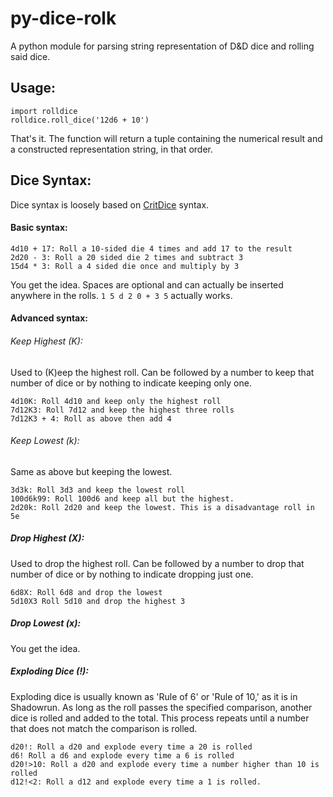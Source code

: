 # py-dice-rolk
A python module for parsing string representation of D&amp;D dice and rolling said dice.

## Usage:
```
import rolldice
rolldice.roll_dice('12d6 + 10')
```
That's it. The function will return a tuple containing the numerical result and a constructed representation string, in that order.

## Dice Syntax:

Dice syntax is loosely based on [CritDice](https://www.critdice.com/roll-advanced-dice/) syntax.  
#### Basic syntax:
```
4d10 + 17: Roll a 10-sided die 4 times and add 17 to the result
2d20 - 3: Roll a 20 sided die 2 times and subtract 3
15d4 * 3: Roll a 4 sided die once and multiply by 3
```
You get the idea. Spaces are optional and can actually be inserted anywhere in the rolls. `1 5 d 2 0 + 3 5` actually works.

#### Advanced syntax:

###### Keep Highest (K):
Used to (K)eep the highest roll. Can be followed by a number to keep that number of dice or by nothing to indicate keeping only one.
```
4d10K: Roll 4d10 and keep only the highest roll
7d12K3: Roll 7d12 and keep the highest three rolls
7d12K3 + 4: Roll as above then add 4
```

###### Keep Lowest (k):
Same as above but keeping the lowest.
```
3d3k: Roll 3d3 and keep the lowest roll
100d6k99: Roll 100d6 and keep all but the highest.
2d20k: Roll 2d20 and keep the lowest. This is a disadvantage roll in 5e
```

##### Drop Highest (X):
Used to drop the highest roll. Can be followed by a number to drop that number of dice or by nothing to indicate dropping just one.
```
6d8X: Roll 6d8 and drop the lowest
5d10X3 Roll 5d10 and drop the highest 3
```

##### Drop Lowest (x):
You get the idea.

##### Exploding Dice (!):
Exploding dice is usually known as 'Rule of 6' or 'Rule of 10,' as it is in Shadowrun. As long as the roll passes the specified comparison, another dice is rolled and added to the total. This process repeats until a number that does not match the comparison is rolled.
```
d20!: Roll a d20 and explode every time a 20 is rolled
d6! Roll a d6 and explode every time a 6 is rolled
d20!>10: Roll a d20 and explode every time a number higher than 10 is rolled
d12!<2: Roll a d12 and explode every time a 1 is rolled.
```
